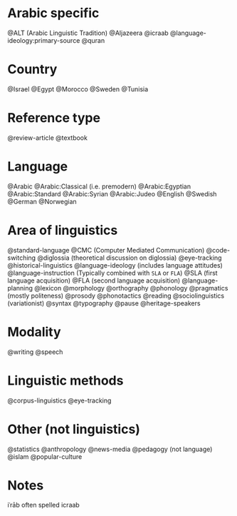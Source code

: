 # Arabic specific
@ALT (Arabic Linguistic Tradition)
@Aljazeera
@icraab
@language-ideology:primary-source
@quran

# Country
@Israel
@Egypt
@Morocco
@Sweden
@Tunisia

# Reference type

@review-article
@textbook

# Language
@Arabic
@Arabic:Classical (i.e. premodern)
@Arabic:Egyptian
@Arabic:Standard
@Arabic:Syrian
@Arabic:Judeo
@English
@Swedish
@German
@Norwegian

# Area of linguistics

@standard-language
@CMC (Computer Mediated Communication)
@code-switching
@diglossia (theoretical discussion on diglossia)
@eye-tracking
@historical-linguistics
@language-ideology (includes language attitudes)
@language-instruction (Typically combined with `SLA` or `FLA`)
@SLA (first language acquisition) 
@FLA (second language acquisition)
@language-planning
@lexicon
@morphology
@orthography
@phonology
@pragmatics (mostly politeness)
@prosody
@phonotactics
@reading
@sociolinguistics (variationist)
@syntax
@typography
@pause
@heritage-speakers

# Modality
@writing
@speech

# Linguistic methods
@corpus-linguistics
@eye-tracking

# Other (not linguistics)
@statistics
@anthropology
@news-media
@pedagogy (not language)
@islam
@popular-culture

# Notes
iʿrāb often spelled icraab
